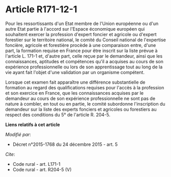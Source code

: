 # Article R171-12-1

Pour les ressortissants d'un Etat membre de l'Union européenne ou d'un autre Etat partie à l'accord sur l'Espace économique
européen qui souhaitent exercer la profession d'expert foncier et agricole ou d'expert forestier sur le territoire national,
le comité du Conseil national de l'expertise foncière, agricole et forestière procède à une comparaison entre, d'une part, la
formation requise en France pour être inscrit sur la liste prévue à l'article L. 171-1 et, d'autre part, celle reçue par le
demandeur, ainsi que les connaissances, aptitudes et compétences qu'il a acquises au cours de son expérience professionnelle
ou lors de son apprentissage tout au long de la vie ayant fait l'objet d'une validation par un organisme compétent. 

Lorsque cet examen fait apparaître une différence substantielle de formation au regard des qualifications requises pour
l'accès à la profession et son exercice en France, que les connaissances acquises par le demandeur au cours de son expérience
professionnelle ne sont pas de nature à combler, en tout ou en partie, le comité subordonne l'inscription du demandeur sur la
liste des experts fonciers et agricoles ou forestiers au respect des conditions du 5° de l'article R. 204-5.

**Liens relatifs à cet article**

_Modifié par_:

  - Décret n°2015-1768 du 24 décembre 2015 - art. 5

_Cite_:

  - Code rural - art. L171-1
  - Code rural - art. R204-5 (V)
